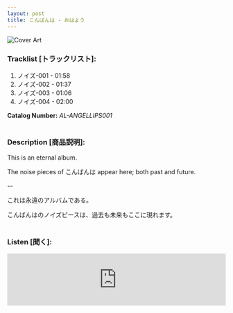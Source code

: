 ```yaml
---
layout: post
title: こんばんは - おはよう
---
```


![Cover Art]({{site.baseurl}}/assets/images/おはよう-Cover.jpg)


### __Tracklist [トラックリスト]:__

1. ノイズ-001 - 01:58
2. ノイズ-002 - 01:37
3. ノイズ-003 - 01:06
4. ノイズ-004 - 02:00

**Catalog Number:** _AL-ANGELLIPS001_ <br/><br/>

### __Description [商品説明]:__

This is an eternal album.

The noise pieces of こんばんは appear here; both past and future.

--

これは永遠のアルバムである。

こんばんはのノイズピースは、過去も未来もここに現れます。 <br/><br/>

### __Listen [聞く]:__

<iframe style="border: 0; width: 100%; height: 120px;" src="https://bandcamp.com/EmbeddedPlayer/album=253391525/size=large/bgcol=ffffff/linkcol=333333/tracklist=false/artwork=small/transparent=true/" seamless><a href="https://angellips.bandcamp.com/album/--4">おはよう by こんばんは</a></iframe>

<br/><br/>

